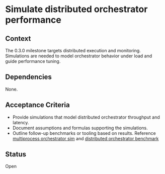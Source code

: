 # Simulate distributed orchestrator performance

## Context
The 0.3.0 milestone targets distributed execution and monitoring. Simulations
are needed to model orchestrator behavior under load and guide performance
tuning.

## Dependencies
None.

## Acceptance Criteria
- Provide simulations that model distributed orchestrator throughput and
  latency.
- Document assumptions and formulas supporting the simulations.
- Outline follow-up benchmarks or tooling based on results. Reference
  [multiprocess orchestrator sim][sim] and
  [distributed orchestrator benchmark][bench]

[sim]: ../scripts/multiprocess_orchestrator_sim.py
[bench]: ../scripts/distributed_orchestrator_perf_benchmark.py


## Status
Open
